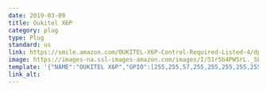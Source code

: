 ```yaml
---
date: 2019-03-09
title: Oukitel X6P
category: plug
type: Plug
standard: us
link: https://smile.amazon.com/OUKITEL-X6P-Control-Required-Listed-4/dp/B07JK5MJBK
image: https://images-na.ssl-images-amazon.com/images/I/51r5b4PWSrL._SL1000_.jpg
template: '{"NAME":"OUKITEL X6P","GPIO":[255,255,57,255,255,255,255,255,255,17,255,21,255],"FLAG":0,"BASE":18}' 
link_alt: 
---
```









